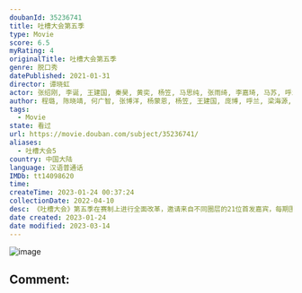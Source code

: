 ```yaml
---
doubanId: 35236741
title: 吐槽大会第五季
type: Movie
score: 6.5
myRating: 4
originalTitle: 吐槽大会第五季
genre: 脱口秀
datePublished: 2021-01-31
director: 谭晓虹
actor: 张绍刚, 李诞, 王建国, 秦昊, 黄奕, 杨笠, 马思纯, 张雨绮, 李嘉琦, 马苏, 呼兰, 杨蒙恩, 陈卓璇, 张大大, 张颜齐, 易立竞, 刘嘉裕, 宋方金, 王勉, 阎鹤祥, 郭采洁, 薇娅, 姜云升, 蒙淇淇, 周琦, 乃万, 那吾克热·玉素甫江, 郭艾伦, 杨鸣, 范志毅, 茂涛, 金星, 吴星辰, 江梓浩, 陈晓靖, 何广智, 董宝石, 杨天真, 毛衍七, 丁太升, 李菲儿, 金莎, 潘长江, 蔡明, 仁科, 罗翔, 许知远, 李若彤, 李雪琴, 庞博, 程璐, 汪东城, 大张伟
author: 程璐, 陈晓靖, 何广智, 张博洋, 杨蒙恩, 杨笠, 王建国, 庞博, 呼兰, 梁海源, 李文妤, 吐提古丽·热杰, 王俊霖, 鸟鸟, 吴星辰, 江梓浩
tags:
  - Movie
state: 看过
url: https://movie.douban.com/subject/35236741/
aliases:
  - 吐槽大会5
country: 中国大陆
language: 汉语普通话
IMDb: tt14098620
time: 
createTime: 2023-01-24 00:37:24
collectionDate: 2022-04-10
desc: 《吐槽大会》第五季在赛制上进行全面改革，邀请来自不同圈层的21位首发嘉宾，每期围绕不同主咖进行吐槽。本季加入团战形式和真人秀，让节目从“单本剧”变“连续剧”，在赛制的对抗中激发嘉宾在吐槽场中的胜负欲，...
date created: 2023-01-24
date modified: 2023-03-14
---
```


![image](p2630403566.jpg)

Comment:
---
